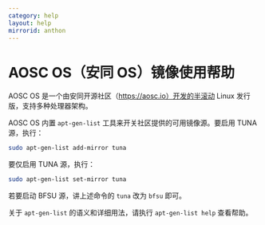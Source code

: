 ```yaml
---
category: help
layout: help
mirrorid: anthon
---
```


# AOSC OS（安同 OS）镜像使用帮助

AOSC OS 是一个由安同开源社区（https://aosc.io）开发的半滚动 Linux 发行版，支持多种处理器架构。

AOSC OS 内置 `apt-gen-list` 工具来开关社区提供的可用镜像源。要启用 TUNA 源，执行：

```bash
sudo apt-gen-list add-mirror tuna
```

要仅启用 TUNA 源，执行：

```bash
sudo apt-gen-list set-mirror tuna
```

若要启动 BFSU 源，讲上述命令的 `tuna` 改为 `bfsu` 即可。

关于 `apt-gen-list` 的语义和详细用法，请执行 `apt-gen-list help` 查看帮助。
